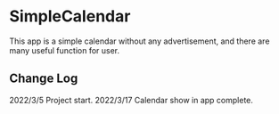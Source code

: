 # SimpleCalendar

This app is a simple calendar without any advertisement,
 and there are many useful function for user.




## Change Log

2022/3/5 Project start.
2022/3/17 Calendar show in app complete.